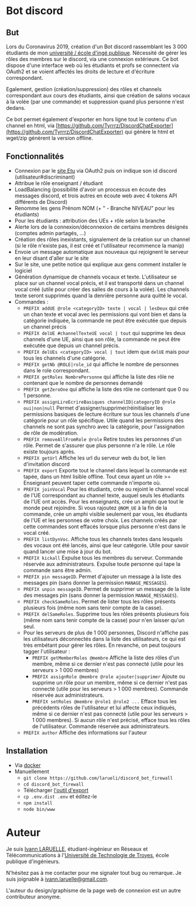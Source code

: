 # Bot discord

## But
Lors du Coronavirus 2019, création d'un Bot discord rassemblant les 3 000 étudiants de mon [université / école d'ingé publique](https://utt.fr).
Nécessité de gérer les rôles des membres sur le discord, via une connexion extérieure. Ce bot dispose d'une interface web où les étudiants et profs se connectent via OAuth2 et se voient affectés les droits de lecture et d'écriture correspondant.

Egalement, gestion (création/suppression) des rôles et channels correspondant aux cours des étudiants, ainsi que création de salons vocaux à la volée (par une commande) et suppression quand plus personne n'est dedans.

Ce bot permet également d'exporter en hors ligne tout le contenu d'un channel en html, via [https://github.com/Tyrrrz/DiscordChatExporter](https://github.com/Tyrrrz/DiscordChatExporter) qui génère le html et wget/zip génèrent la version offline.

## Fonctionnalités

* Connexion par le [site Etu](https://etu.utt.fr) via OAuth2 puis on indique son id discord (utilisateur#discriminant)
* Attribue le rôle enseignant / étudiant
* LoadBalancing (possibilité d'avoir un processus en écoute des messages discord, et trois autres en écoute web avec 4 tokens API différents de Discord)  
* Renomme les gens Prénom NOM (+ " - Branche NIVEAU" pour les étudiants)
* Pour les étudiants : attribution des UEs + rôle selon la branche
* Alerte lors de la connexion/déconnexion de certains membres désignés (comptes admin partagés, ...)
* Création des rôles inexistants, signalement de la création sur un channel (si le rôle n'existe pas, il est créé et l'utilisateur recommence la manip)
* Envoie un message automatique aux nouveaux qui rejoignent le serveur en leur disant d'aller sur le site
* Sur le site, une petite notice qui explique aux gens comment installer le logiciel
* Génération dynamique de channels vocaux et texte. L'utilisateur se place sur un channel vocal précis, et il est transporté dans un channel vocal créé (utile pour créer des salles de cours à la volée). Les channels texte seront supprimés quand la denrière personne aura quitté le vocal.
* Commandes :
    * `PREFIX addUE @role <categoryID> texte | vocal | lesDeux` qui crée un chan texte et vocal avec les permissions qui vont bien et dans la catégorie indiquée, la commande ne peut être exécutée que depuis un channel précis
    * `PREFIX delUE #channelTexteUE vocal | tout` qui supprime les deux channels d'une UE, ainsi que son rôle, la commande ne peut être exécutée que depuis un channel précis.
    * `PREFIX delUEs <categoryID> vocal | tout` idem que `delUE` mais pour tous les channels d'une catégorie.
    * `PREFIX getNb @ROLE|role_id` qui affiche le nombre de personnes dans le role correspondant.
    * `PREFIX getRoles NombrePersonne` qui affiche la liste des rôle ne contenant que le nombre de personnes demandé
    * `PREFIX getZeroOne` qui affiche la liste des rôle ne contenant que 0 ou 1 personne.
    * `PREFIX assignLireEcrireBasiques channelID|categoryID @role oui|non|null` Permet d'assigner/supprimer/réinitialiser les permissions basiques de lecture écriture sur tous les channels d'une catégorie pour un rôle spécifique. Utile quand les permissions des channels ne sont pas synchro avec la catégorie, pour l'assignation de rôle de modération.
    * `PREFIX removeAllFromRole @role` Retire toutes les personnes d'un rôle. Permet de s'assurer que plus personne n'a le rôle. Le rôle existe toujours après.
    * `PREFIX getUrl` Affiche les url du serveur web du bot, le lien d'invitation discord
    * `PREFIX export` Exporte tout le channel dans lequel la commande est tapée, dans un html lisible offline. Tout ceux ayant un rôle >= Enseignant peuvent taper cette commande n'importe où.
    * `PREFIX joinVocal` Pour les étudiants, crée ou rejoint le channel vocal de l'UE correspondant au channel texte, auquel seuls les étudiants de l'UE ont accès. Pour les enseignants, crée un amphi que tout le monde peut rejoindre. Si vous rajoutez `@NOM_UE` à la fin de la commande, crée un amphi visible seulement par vous, les étudiants de l'UE et les personnes de votre choix. Les channels créés par cette commandes sont effacés lorsque plus personne n'est dans le vocal créé.
    * `PREFIX listDynVoc`. Affiche tous les channels textes dans lesquels des vocaux ont été lancés, ainsi que leur catégorie. Utile pour savoir quand lancer une mise à jour du bot.
    * `PREFIX kickall` Expulse tous les membres du serveur. Commande réservée aux administrateurs. Expulse toute personne qui tape la commande sans être admin.
    * `PREFIX pin messageID`. Permet d'ajouter un message à la liste des messages pin (sans donner la permission `MANAGE_MESSAGES`).
    * `PREFIX unpin messageID`. Permet de supprimer un message de la liste des messages pin (sans donner la permission `MANAGE_MESSAGES`).
    * `PREFIX checkSameRoles`. Permet de lister tous les rôles présents plusieurs fois (même nom sans tenir compte de la casse).
    * `PREFIX delSameRoles`. Supprime tous les rôles présents plusieurs fois (même nom sans tenir compte de la casse) pour n'en laisser qu'un seul.  
    * Pour les serveurs de plus de 1 000 personnes, Discord n'affiche pas les utilisateurs déconnectés dans la liste des utilisateurs, ce qui est très embétant pour gérer les rôles. En revanche, on peut toujours tagger l'utilisateur :
        * `PREFIX getMemberRoles @membre` Affiche la liste des rôles d'un membre, même si ce dernier n'est pas connecté (utile pour les serveurs > 1 000 membres)
        * `PREFIX assignRole @membre @role ajouter|supprimer` Ajoute ou supprime un rôle pour un membre, même si ce dernier n'est pas connecté (utile pour les serveurs > 1 000 membres). Commande réservée aux administrateurs.
        * `PREFIX setRoles @membre @role1 @role2 ...` Efface tous les précédents rôles de l'utilisateur et lui affecte ceux indiqués, même si ce dernier n'est pas connecté (utile pour les serveurs > 1 000 membres). Si aucun rôle n'est précisé, efface tous les rôles de l'utilisateur. Commande réservée aux administrateurs.
    * `PREFIX author` Affiche des informations sur l'auteur
    
## Installation

* Via [docker](https://hub.docker.com/repository/docker/ungdev/discord_bot_firewall)
* Manuellement
    * ``git clone https://github.com/larueli/discord_bot_firewall``
    * ``cd discord_bot_firewall``
    * Télécharger [l'outil d'export](https://github.com/Tyrrrz/DiscordChatExporter)
    * ``cp .env.dist .env`` et éditez-le
    * ``npm install``
    * ``node bin/www``

# Auteur

Je suis [Ivann LARUELLE](https://www.linkedin.com/in/ilaruelle/), étudiant-ingénieur en Réseaux et Télécommunications à l'[Université de Technologie de Troyes](https://www.utt.fr/), école publique d'ingénieurs.

N'hésitez pas à me contacter pour me signaler tout bug ou remarque. Je suis joignable à [ivann.laruelle@gmail.com](mailto:ivann.laruelle@gmail.com).

L'auteur du design/graphisme de la page web de connexion est un autre contributeur anonyme.